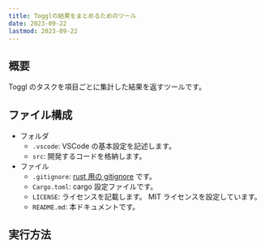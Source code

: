 ```yaml
---
title: Togglの結果をまとめるためのツール
date: 2023-09-22
lastmod: 2023-09-22
---
```


## 概要

Toggl のタスクを項目ごとに集計した結果を返すツールです。

## ファイル構成

- フォルダ
  - `.vscode`: VSCode の基本設定を記述します。
  - `src`: 開発するコードを格納します。
- ファイル
  - `.gitignore`: [rust 用の gitignore](https://github.com/github/gitignore/blob/main/Rust.gitignore) です。
  - `Cargo.toml`: cargo 設定ファイルです。
  - `LICENSE`: ライセンスを記載します。 MIT ライセンスを設定しています。
  - `README.md`: 本ドキュメントです。

## 実行方法

